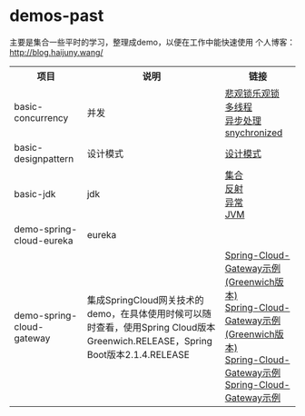 # demos-past
主要是集合一些平时的学习，整理成demo，以便在工作中能快速使用
个人博客：http://blog.haijuny.wang/
<table>
    <tr>
        <th>项目</th>
        <th>说明</th>
        <th>链接</th>
    </tr>
    <tr>
        <td>basic-concurrency</td>
        <td>并发</td>
        <td>
            <a href="http://blog.haijuny.wang/HighConcurrency-PessimisticLockAndOptimisticLock/">悲观锁乐观锁</a><br>
            <a href="http://blog.haijuny.wang/HighConcurrency-multithreading/">多线程</a><br>
            <a href="http://blog.haijuny.wang/HighConcurrency-AsynchronousProcess/">异步处理</a><br>
            <a href="http://blog.haijuny.wang/HighConcurrency-snychronized/">snychronized</a><br>
        </td>
    </tr>
    <tr>
        <td>basic-designpattern</td>
        <td>设计模式</td>
        <td>
            <a href="http://blog.haijuny.wang/Java基础/设计模式">设计模式</a><br>
        </td>
    </tr>
    <tr>
        <td>basic-jdk</td>
        <td>jdk</td>
        <td>
            <a href="http://blog.haijuny.wang/Java%E5%9F%BA%E7%A1%80/%E9%9B%86%E5%90%88/">集合</a><br>
            <a href="http://blog.haijuny.wang/Java%E5%9F%BA%E7%A1%80/%E5%8F%8D%E5%B0%84/">反射</a><br>
            <a href="http://blog.haijuny.wang/Java%E5%9F%BA%E7%A1%80/%E5%BC%82%E5%B8%B8/">异常</a><br>
            <a href="http://blog.haijuny.wang/Java%E5%9F%BA%E7%A1%80/%E5%BC%82%E5%B8%B8/">JVM</a><br>
        </td>
    </tr>
    <tr>
        <td>demo-spring-cloud-eureka</td>
        <td>eureka</td>
        <td>
        </td>
    </tr>
    <tr>
        <td>demo-spring-cloud-gateway</td>
        <td>集成SpringCloud网关技术的demo，在具体使用时候可以随时查看，使用Spring Cloud版本Greenwich.RELEASE，Spring Boot版本2.1.4.RELEASE</td>
        <td>
            <a href="http://blog.haijuny.wang/HighConcurrency-snychronized/">Spring-Cloud-Gateway示例(Greenwich版本)</a><br>
            <a href="http://blog.haijuny.wang/HighConcurrency-snychronized/">Spring-Cloud-Gateway示例(Greenwich版本)</a><br>
            <a href="http://blog.haijuny.wang/HighConcurrency-snychronized/">Spring-Cloud-Gateway示例</a><br>
            <a href="http://blog.haijuny.wang/HighConcurrency-snychronized/">Spring-Cloud-Gateway示例</a><br>
        </td>
    </tr>
</table>